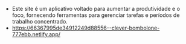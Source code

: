 - Este site é um aplicativo voltado para aumentar a produtividade e o foco, fornecendo ferramentas para gerenciar tarefas e períodos de trabalho concentrado.
- https://66367995de34912249d88556--clever-bombolone-777ebb.netlify.app/
